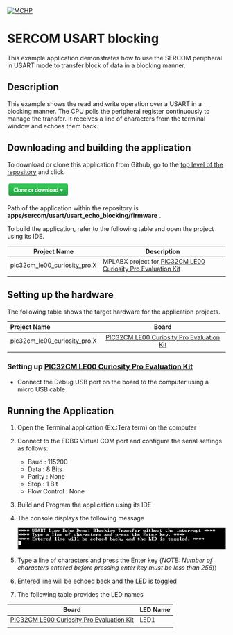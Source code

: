 [![MCHP](https://www.microchip.com/ResourcePackages/Microchip/assets/dist/images/logo.png)](https://www.microchip.com)

# SERCOM USART blocking

This example application demonstrates how to use the SERCOM peripheral in USART mode to transfer block of data in a blocking manner.

## Description

This example shows the read and write operation over a USART in a blocking manner. The CPU polls the peripheral register continuously to manage the transfer. It receives a line of characters from the terminal window and echoes them back.

## Downloading and building the application

To download or clone this application from Github, go to the [top level of the repository](https://github.com/Microchip-MPLAB-Harmony/csp_apps_pic32cm_le00_ls00) and click

![clone](../../../../docs/images/clone.png)

Path of the application within the repository is **apps/sercom/usart/usart_echo_blocking/firmware** .

To build the application, refer to the following table and open the project using its IDE.

| Project Name      | Description                                    |
| ----------------- | ---------------------------------------------- |
| pic32cm_le00_curiosity_pro.X | MPLABX project for [PIC32CM LE00 Curiosity Pro Evaluation Kit]() |
|||

## Setting up the hardware

The following table shows the target hardware for the application projects.

| Project Name| Board|
|:---------|:---------:|
| pic32cm_le00_curiosity_pro.X | [PIC32CM LE00 Curiosity Pro Evaluation Kit]()
|||

### Setting up [PIC32CM LE00 Curiosity Pro Evaluation Kit]()

- Connect the Debug USB port on the board to the computer using a micro USB cable

## Running the Application

1. Open the Terminal application (Ex.:Tera term) on the computer
2. Connect to the EDBG Virtual COM port and configure the serial settings as follows:
    - Baud : 115200
    - Data : 8 Bits
    - Parity : None
    - Stop : 1 Bit
    - Flow Control : None
3. Build and Program the application using its IDE
4. The console displays the following message

    ![output](images/output_sercom_usart_echo_blocking.png)

5. Type a line of characters and press the Enter key (*NOTE: Number of characters entered before pressing enter key must be less than 256*))
6. Entered line will be echoed back and the LED is toggled
7. The following table provides the LED names

| Board      | LED Name                                    |
| ----------------- | ---------------------------------------------- |
| [PIC32CM LE00 Curiosity Pro Evaluation Kit]() |LED1 |
|||
